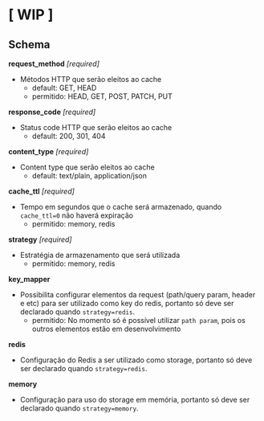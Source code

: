 # [ WIP ]

## Schema

**request_method** *[required]*
- Métodos HTTP que serão eleitos ao cache
    - default: GET, HEAD
    - permitido: HEAD, GET, POST, PATCH, PUT

**response_code** *[required]*
- Status code HTTP que serão eleitos ao cache
    - default: 200, 301, 404

**content_type** *[required]*
- Content type que serão eleitos ao cache
    - default: text/plain, application/json

**cache_ttl** *[required]*
- Tempo em segundos que o cache será armazenado, quando `cache_ttl=0` não haverá expiração
    - permitido: memory, redis

**strategy** *[required]*
- Estratégia de armazenamento que será utilizada
    - permitido: memory, redis

**key_mapper**
- Possibilita configurar elementos da request (path/query param, header e etc) para ser utilizado como key do redis, portanto só deve ser declarado quando `strategy=redis`.
    - permitido: No momento só é possível utilizar `path param`, pois os outros elementos estão em desenvolvimento

**redis**
- Configuração do Redis a ser utilizado como storage, portanto só deve ser declarado quando `strategy=redis`.

**memory**
- Configuração para uso do storage em memória, portanto só deve ser declarado quando `strategy=memory`.
